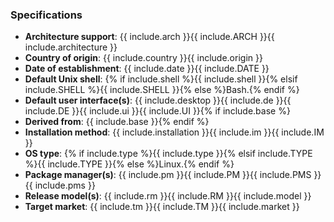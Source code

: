 ### Specifications

* **Architecture support**: {{ include.arch }}{{ include.ARCH }}{{ include.architecture }}
* **Country of origin**: {{ include.country }}{{ include.origin }}
* **Date of establishment**: {{ include.date }}{{ include.DATE }}
* **Default Unix shell**: {% if include.shell %}{{ include.shell }}{% elsif include.SHELL %}{{ include.SHELL }}{% else %}Bash.{% endif %}
* **Default user interface(s)**: {{ include.desktop }}{{ include.de }}{{ include.DE }}{{ include.ui }}{{ include.UI }}{% if include.base %}
* **Derived from**: {{ include.base }}{% endif %}
* **Installation method**: {{ include.installation }}{{ include.im }}{{ include.IM }}
* **OS type**: {% if include.type %}{{ include.type }}{% elsif include.TYPE %}{{ include.TYPE }}{% else %}Linux.{% endif %}
* **Package manager(s)**: {{ include.pm }}{{ include.PM }}{{ include.PMS }}{{ include.pms }}
* **Release model(s)**: {{ include.rm }}{{ include.RM }}{{ include.model }}
* **Target market**: {{ include.tm }}{{ include.TM }}{{ include.market }}
